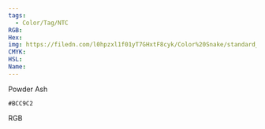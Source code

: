 ```yaml
---
tags:
  - Color/Tag/NTC
RGB:
Hex:
img: https://filedn.com/l0hpzxl1f01yT7GHxtF8cyk/Color%20Snake/standard_csv_to_svg/%23/BCC9C2.svg
CMYK:
HSL:
Name:
---
```

Powder Ash
```palette
#BCC9C2
```
RGB
